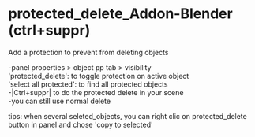 # protected_delete_Addon-Blender (ctrl+suppr)

Add a protection to prevent from deleting objects 

-panel properties > object pp tab > visibility   
'protected_delete': to toggle protection on active object      
'select all protected': to find all protected objects  
-|Ctrl+suppr| to do the protected delete in your scene   
-you can still use normal delete 

tips: when several seleted_objects, you can right clic on protected_delete button in panel and chose 'copy to selected'
